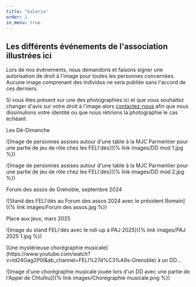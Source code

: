 ```yaml
---
title: "Galerie"
order: 2
in_menu: true
---
```

## Les différents événements de l'association illustrées ici

Lors de nos événements, nous demandons et faisons signer une autorisation de droit à l'image pour toutes les personnes concernées. Aucune image comprenant des individus ne sera publiée sans l'accord de ces derniers.

Si vous êtes présent sur une des photographies ici et que vous souhaitez changer d'avis sur votre droit à l'image alors [contactez-nous](https://felides-jdr.fr/contact.html) afin que nous dissimulions votre identité ou que nous retirions la photographie le cas échéant.

<p class="encart">Les Dé-Dimanche</p>

![Image de personnes assises autour d'une table à la MJC Parmentier pour une partie de jeu de rôle chez les FELI'dés]({% link images/DD mod 1.jpg %})

![Image de personnes assises autour d'une table à la MJC Parmentier pour une partie de jeu de rôle chez les FELI'dés]({% link images/DD mod 2.jpg %})


<p class="encart">Forum des assos de Grenoble, septembre 2024</p>

![Stand des FELI'dés au Forum des assos 2024 avec le président Romain]({% link images/Forum des assos.jpg %})


<p class="encart">Place aux jeux, mars 2025</p>

![Image du stand FELi'dés avec le roll-up à PAJ 2025]({% link images/PAJ 2025 1.jpg %})


<p class="encart">[Une mystérieuse chorégraphie musicale](https://www.youtube.com/watch?v=td24Gag2P0I&ab_channel=FELI%27d%C3%A9s-Grenoble) à un DD...</p>

![Image d'une chorégraphie musicale jouée lors d'un DD avec une partie de l'Appel de Chtulhu]({% link images/Chorégraphie musicale.png %}) 